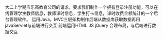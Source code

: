大二上学期应乐高教育公司的请求，要求我们制作一个拥有登录注册功能，可以在线管理学生教师信息，教师课时信息，学生打卡信息，课时收费金额统计的一个后台管理软件。
运用Java，MVC三层架构制作后端从数据库获取数据再用 javaServlet与前端进行交互
前端运用HTML JS jQuery 合理布局，与后端进行数据交互
